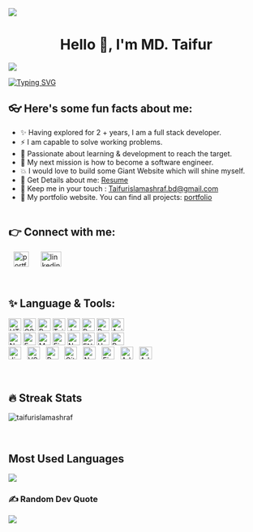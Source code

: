 <img src="https://www.meshdex.com/wp-content/uploads/2018/07/web.gif"><br/>


<h1 align="center">Hello 👋, I'm MD. Taifur</h1>

[![](https://visitcount.itsvg.in/api?id=TaifurIslamAshraf&icon=4&color=0)](https://visitcount.itsvg.in)
<br>

[![Typing SVG](https://readme-typing-svg.herokuapp.com?font=Roboto&size=40&vCenter=true&height=60&lines=A+Frontend+Developer;A+React+JS+Developer;A+Next+JS+Developer;A+MERN+Stack+Developer)](https://git.io/typing-svg)

## 👓 Here's some fun facts about me:

- ✨ Having explored for 2 + years, I am a full stack developer.
- ⚡️ I am capable to solve working problems.
- 💫 Passionate about learning & development to reach the target.
- 🚀 My next mission is how to become a software engineer.
- 💥 I would love to build some Giant Website which will shine myself.
- 📝 Get Details about me: [Resume](https://drive.google.com/file/d/1ACkQAuLQJIatCcC5DbcbtIiE7y73vMMu/view)
- 💬 Keep me in your touch : Taifurislamashraf.bd@gmail.com
- 📝 My portfolio website. You can find all projects: [portfolio](https://taifurport.vercel.app/)
  <br><br>

## 👉 Connect with me:

<p align="left">
    <a style="margin: 0 10px" href="https://taifurdev.netlify.app/" target="blank" title="Portfolio"><img align="center" src="https://avatars.githubusercontent.com/u/91811028?v=4" alt="portfolio" height="30" width="30" /></a>
    <a style="margin: 0 10px" href="https://www.linkedin.com/in/mdtaifur/" target="blank"><img align="center" src="https://raw.githubusercontent.com/rahuldkjain/github-profile-readme-generator/master/src/images/icons/Social/linked-in-alt.svg" alt="linkedin" height="30" width="40" /></a>
    <!-- <a href="https://twitter.com/itsproali" target="blank"><img align="center" src="https://raw.githubusercontent.com/rahuldkjain/github-profile-readme-generator/master/src/images/icons/Social/twitter.svg" alt="twitter" height="30" width="40" /></a> -->
    <!-- <a style="margin: 0 10px" href="https://fb.com/itsproali" target="blank"><img align="center" src="https://raw.githubusercontent.com/rahuldkjain/github-profile-readme-generator/master/src/images/icons/Social/facebook.svg" alt="facebook" height="30" width="40" /></a>
    <a style="margin: 0 10px" href="https://instagram.com/itsproali" target="blank"><img align="center" src="https://raw.githubusercontent.com/rahuldkjain/github-profile-readme-generator/master/src/images/icons/Social/instagram.svg" alt="instagram" height="30" width="40" /></a> -->
</p><br>

## ✨ Language & Tools:

<p align="left" display="flex">

<!-- Front End -->
<img src="https://img.shields.io/badge/HTML-282C34?logo=html5&logoColor=E34F26" alt="HTML logo" title="HTML" height="25" />

<img src="https://img.shields.io/badge/CSS-282C34?logo=css3&logoColor=1572B6" alt="CSS logo" title="CSS" height="25" />

<img src="https://img.shields.io/badge/Bootstrap-282C34?logo=bootstrap&logoColor=7952B3" alt="Bootstrap logo" title="Bootstrap" height="25" />


<img src="https://img.shields.io/badge/Tailwind CSS-282C34?logo=tailwindcss&logoColor=06B6D4" alt="Tailwind CSS logo" title="Tailwind CSS" height="25" />

<img src="https://img.shields.io/badge/JavaScript-282C34?logo=javascript&logoColor=F7DF1E" alt="JavaScript logo" title="JavaScript" height="25" />

<img src="https://img.shields.io/badge/React JS-282C34?logo=react&logoColor=61DAFB" alt="React JS logo" title="React JS" height="25" />

<img src="https://img.shields.io/badge/Redux-282C34?logo=redux&logoColor=764ABC" alt="Redux logo" title="Redux" height="25" />


<img src="https://img.shields.io/badge/Axios-282C34?logo=axios&logoColor=5A29E4" alt="Axios logo" title="Axios" height="25" />

<br>

<!-- Back End -->
<img src="https://img.shields.io/badge/Node JS-282C34?logo=node.js&logoColor=339933" alt="Node JS logo" title="Node JS" height="25" />

<img src="https://img.shields.io/badge/Express JS-282C34?logo=express&logoColor=000000" alt="Express JS logo" title="Express JS" height="25" />

<img src="https://img.shields.io/badge/MongoDB-282C34?logo=mongodb&logoColor=47A248" alt="MongoDB logo" title="MongoDB" height="25" />


<img src="https://img.shields.io/badge/Firebase-282C34?logo=firebase&logoColor=FFCA28" alt="Firebase logo" title="Firebase" height="25" />

<img src="https://img.shields.io/badge/Nodemon-282C34?logo=nodemon&logoColor=76D04B" alt="Nodemon logo" title="Nodemon" height="25" />

<img src="https://img.shields.io/badge/.ENV-282C34?logo=dotenv&logoColor=ECD53F" alt=".ENV logo" title=".ENV" height="25" />

<img src="https://img.shields.io/badge/Heroku-282C34?logo=heroku&logoColor=430098" alt="Heroku logo" title="Heroku" height="25" />

<img src="https://img.shields.io/badge/Render-282C34?logo=render&logoColor=46E3B7" alt="Render logo" title="Render" height="25" />

<br>

<!-- Tools -->
<img src="https://img.shields.io/badge/Jira-282C34?logo=jira&logoColor=0052CC" alt="Jira logo" title="Jira" height="25" />
&nbsp;
<img src="https://img.shields.io/badge/VS Code-282C34?logo=visual studio code&logoColor=007ACC" alt="VS Code logo" title="VS Code" height="25" />
&nbsp;
<img src="https://img.shields.io/badge/Postman-282C34?logo=postman&logoColor=FF6C37" alt="Postman logo" title="Postman" height="25" />
&nbsp;
<img src="https://img.shields.io/badge/Git-282C34?logo=git&logoColor=F05032" alt="Git logo" title="Git" height="25" />
&nbsp;
<img src="https://img.shields.io/badge/Netlify-282C34?logo=netlify&logoColor=00C7B7" alt="Netlify logo" title="Netlify" height="25" />
&nbsp;
<img src="https://img.shields.io/badge/Figma-282C34?logo=figma&logoColor=F24E1E" alt="Figma logo" title="Figma" height="25" />
&nbsp;
<img src="https://img.shields.io/badge/Adobe Photoshop-282C34?logo=adobe photoshop&logoColor=31A8FF" alt="Adobe Photoshop logo" title="Adobe Photoshop" height="25" />
&nbsp;
<img src="https://img.shields.io/badge/Adobe Illustrator-282C34?logo=adobe illustrator&logoColor=FF9A00" alt="Adobe Illustrator logo" title="Adobe Illustrator" height="25" />

</p><br>

## 🔥 Streak Stats

<p><img src="https://github-readme-stats.vercel.app/api?username=taifurislamashraf&theme=react&show_icons=true" alt="taifurislamashraf"  /></p>
<br>

## Most Used Languages

![](https://github-readme-stats.vercel.app/api/top-langs/?username=TaifurIslamAshraf&theme=dark&hide_border=false&include_all_commits=true&count_private=true&layout=compact)<br/>

### ✍️ Random Dev Quote
![](https://quotes-github-readme.vercel.app/api?type=horizontal&theme=radical)
